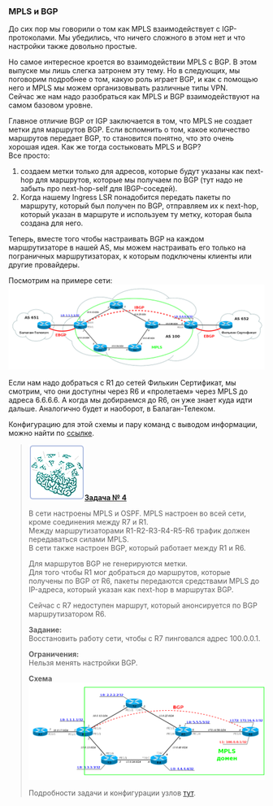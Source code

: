### MPLS и BGP

До сих пор мы говорили о том как MPLS взаимодействует с IGP-протоколами. Мы убедились, что ничего сложного в этом нет и что настройки также довольно простые.

Но самое интересное кроется во взаимодействии MPLS с BGP. В этом выпуске мы лишь слегка затронем эту тему. Но в следующих, мы поговорим подробнее о том, какую роль играет BGP, и как с помощью него и MPLS мы можем организовывать различные типы VPN.  
Сейчас же нам надо разобраться как MPLS и BGP взаимодействуют на самом базовом уровне.

Главное отличие BGP от IGP заключается в том, что MPLS не создает метки для маршрутов BGP. Если вспомнить о том, какое количество маршрутов передает BGP, то становится понятно, что это очень хорошая идея. Как же тогда состыковать MPLS и BGP?  
Все просто:

1. создаем метки только для адресов, которые будут указаны как next-hop для маршрутов, которые мы получаем по BGP \(тут надо не забыть про next-hop-self для IBGP-соседей\).
2. Когда нашему Ingress LSR понадобится передать пакеты по маршруту, который был получен по BGP, отправляем их к next-hop, который указан в маршруте и используем ту метку, которая была создана для него.

Теперь, вместе того чтобы настраивать BGP на каждом маршрутизаторе в нашей AS, мы можем настраивать его только на пограничных маршрутизаторах, к которым подключены клиенты или другие провайдеры.

Посмотрим на примере сети:  
![](../../../.gitbook/assets/10.-base-mpls/01.-mpls_bgp/0_100a4b_f130e3b2_XXL.png)

Если нам надо добраться с R1 до сетей Филькин Сертификат, мы смотрим, что они доступны через R6 и «пролетаем» через MPLS до адреса 6.6.6.6. А когда мы добираемся до R6, он уже знает куда идти дальше. Аналогично будет и наоборот, в Балаган-Телеком.

Конфигурацию для этой схемы и пару команд с выводом информации, можно найти по [ссылке](https://docs.google.com/document/d/19ehYnTkg4Y-NvGyxWAzPm4c2vhTTL_dIZRNvwkAahk4/pub).

> [![](../../../.gitbook/assets/10.-base-mpls/01.-mpls_bgp/0_9e219_a466f149_S.png)**Задача № 4**](https://linkmeup.ru/blog/158.html)  
>   
> В сети настроены MPLS и OSPF. MPLS настроен во всей сети, кроме соединения между R7 и R1.  
> Между маршрутизаторами R1-R2-R3-R4-R5-R6 трафик должен передаваться силами MPLS.  
> В сети также настроен BGP, который работает между R1 и R6.  
>   
> Для маршрутов BGP не генерируются метки.  
> Для того чтобы R1 мог добраться до маршрутов, которые получены по BGP от R6, пакеты передаются средствами MPLS до IP-адреса, который указан как next-hop в маршрутах BGP.  
>   
> Сейчас с R7 недоступен маршрут, который анонсируется по BGP маршрутизатором R6.  
>   
> **Задание:**  
> Восстановить работу сети, чтобы с R7 пинговался адрес 100.0.0.1.  
>   
> **Ограничения:**  
> Нельзя менять настройки BGP.  
>   
> **Схема** ![](../../../.gitbook/assets/10.-base-mpls/01.-mpls_bgp/0_100a4a_ed0fdad5_orig.png)  
>   
> Подробности задачи и конфигурации узлов [тут](https://linkmeup.ru/blog/158.html).
